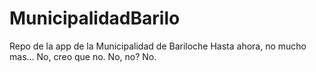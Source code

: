 MunicipalidadBarilo
===================

Repo de la app de la Municipalidad de Bariloche
Hasta ahora, no mucho mas...
No, creo que no.
No, no?
No.
